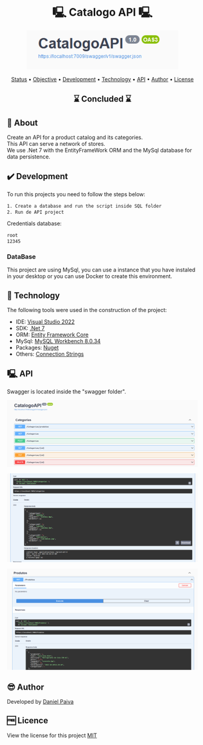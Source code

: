 <h1 align="center"> 🖳 Catalogo API 🖳</h1>

<p align="center">
    <img src="./images/api.png" width="400" alt="API Catalog in .Net 7">
</p>

<p align="center">
 <a href="#status">Status</a> • 
 <a href="#objective">Objective</a> •
 <a href="#installation">Development</a> • 
 <a href="#technology">Technology</a> • 
  <a href="#api">API</a> • 
 <a href="#author">Author</a> • 
 <a href="#licence">License</a>
</p>

<h2 align="center" id=status> 
	⌛ Concluded ⌛
</h2>

<h2 id=objective>📜 About</h2>
Create an API for a product catalog and its categories.<br>
This API can serve a network of stores.<br>
We use .Net 7 with the EntityFrameWork ORM and the MySql database for data persistence.

<h2 id=installation>✔️ Development</h2>

To run this projects you need to follow the steps below:

    1. Create a database and run the script inside SQL folder
    2. Run de API project

Credentials database: 

~~~
root
12345
~~~

### DataBase

This project are using MySql, you can use a instance that you have instaled in your desktop or you can use Docker to create this environment.

<h2 id=technology>🧰 Technology</h2>

The following tools were used in the construction of the project:

- IDE: <a href="https://visualstudio.microsoft.com/pt-br/vs/">Visual Studio 2022</a>
- SDK: <a href="https://dotnet.microsoft.com/pt-br/download/dotnet/7.0">.Net 7</a>
- ORM: <a href="https://learn.microsoft.com/en-us/ef/core/">Entity Framework Core</a>
- MySql: <a href="https://dev.mysql.com/downloads/workbench/">MySQL Workbench 8.0.34 </a>
- Packages: <a href="https://www.nuget.org/">Nuget</a>
- Others: <a href="https://www.connectionstrings.com/mysql/">Connection Strings</a>

<h2 id=api>🖳 API</h2>

Swagger is located inside the "swagger folder".

<p align="center">
    <img src="./images/api_01.png" width="700" alt="API routes">
</p>

<p align="center">
    <img src="./images/api_02.png" width="700" alt="API Categorias">
</p>

<p align="center">
    <img src="./images/api_03.png" width="700" alt="API Produtos">
</p>

<h2 id=author>😎 Author</h2>

Developed by <a href="https://www.linkedin.com/in/danhpaiva/" target="_blank">Daniel Paiva</a>

<h2 id=licence>🆓 Licence</h2>

View the license for this project 
<a href="https://github.com/danhpaiva/CatalogoAPI-Net-7/blob/main/LICENSE" target="_blank">MIT</a>
